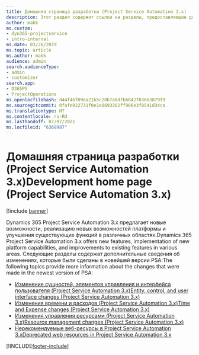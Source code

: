 ```yaml
---
title: Домашняя страница разработки (Project Service Automation 3.x)
description: Этот раздел содержит ссылки на разделы, предоставляющие данные разработки для Dynamics 365 Project Service Automation (PSA) версии 3.x.
author: makk
ms.custom:
- dyn365-projectservice
- intro-internal
ms.date: 03/26/2019
ms.topic: article
ms.author: makk
audience: admin
search.audienceType:
- admin
- customizer
search.app:
- D365PS
- ProjectOperations
ms.openlocfilehash: d44f46f09ea21b5c20b7a8d7bb842f83663879f9
ms.sourcegitcommit: 0fafe022731f0e1e8693382ff906e3f8541d34ca
ms.translationtype: HT
ms.contentlocale: ru-RU
ms.lasthandoff: 07/07/2021
ms.locfileid: "6368987"
---
```

# <a name="development-home-page-project-service-automation-3x"></a><span data-ttu-id="91f28-103">Домашняя страница разработки (Project Service Automation 3.x)</span><span class="sxs-lookup"><span data-stu-id="91f28-103">Development home page (Project Service Automation 3.x)</span></span>

[!include [banner](../../includes/psa-now-project-operations.md)]

<span data-ttu-id="91f28-104">Dynamics 365 Project Service Automation 3.x предлагает новые возможности, реализацию новых возможностей платформы и улучшения существующих функций в различных областях.</span><span class="sxs-lookup"><span data-stu-id="91f28-104">Dynamics 365 Project Service Automation 3.x offers new features, implementation of new platform capabilities, and improvements to existing features in various areas.</span></span> <span data-ttu-id="91f28-105">Следующие разделы содержат дополнительные сведения об изменениях, которые были сделаны в новейшей версии PSA:</span><span class="sxs-lookup"><span data-stu-id="91f28-105">The following topics provide more information about the changes that were made in the newest version of PSA:</span></span>

- [<span data-ttu-id="91f28-106">Изменение сущностей, элементов управления и интерфейса пользователя (Project Service Automation 3.x)</span><span class="sxs-lookup"><span data-stu-id="91f28-106">Entity, control, and user interface changes (Project Service Automation 3.x)</span></span>](../developer-guides/entity-changes-v3.x.md)
- [<span data-ttu-id="91f28-107">Изменения времени и расходов (Project Service Automation 3.x)</span><span class="sxs-lookup"><span data-stu-id="91f28-107">Time and Expense changes (Project Service Automation 3.x)</span></span>](../developer-guides/time-expense-changes-v3.x.md)
- [<span data-ttu-id="91f28-108">Изменения управления ресурсами (Project Service Automation 3.x)</span><span class="sxs-lookup"><span data-stu-id="91f28-108">Resource management changes (Project Service Automation 3.x)</span></span>](../developer-guides/resource-management-changes-v3.x.md)
- [<span data-ttu-id="91f28-109">Нерекомендуемые веб-ресурсы в Project Service Automation 3.x</span><span class="sxs-lookup"><span data-stu-id="91f28-109">Deprecated web resources in Project Service Automation 3.x</span></span>](../developer-guides/web-resources-deprecated-v3.x.md)


[!INCLUDE[footer-include](../../includes/footer-banner.md)]